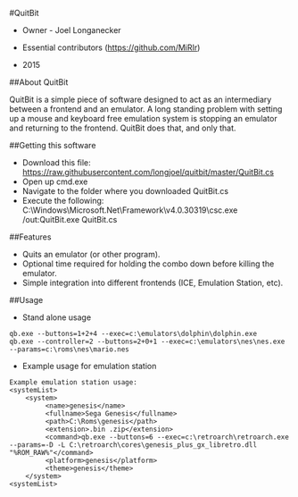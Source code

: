 #QuitBit

* Owner - Joel Longanecker
* Essential contributors (https://github.com/MiRIr)

* 2015

##About QuitBit

QuitBit is a simple piece of software designed to act as an intermediary between a frontend and an emulator.
A long standing problem with setting up a mouse and keyboard free emulation system is stopping an emulator and returning to the frontend. QuitBit does that, and only that.

##Getting this software

* Download this file: https://raw.githubusercontent.com/longjoel/quitbit/master/QuitBit.cs
* Open up cmd.exe
* Navigate to the folder where you downloaded QuitBit.cs
* Execute the following: C:\Windows\Microsoft.Net\Framework\v4.0.30319\csc.exe /out:QuitBit.exe QuitBit.cs

##Features

* Quits an emulator (or other program).
* Optional time required for holding the combo down before killing the emulator.
* Simple integration into different frontends (ICE, Emulation Station, etc).

##Usage

* Stand alone usage
```
qb.exe --buttons=1+2+4 --exec=c:\emulators\dolphin\dolphin.exe
qb.exe --controller=2 --buttons=2+0+1 --exec=c:\emulators\nes\nes.exe --params=c:\roms\nes\mario.nes
```

* Example usage for emulation station

```
Example emulation station usage:
<systemList>
    <system>
         <name>genesis</name>
         <fullname>Sega Genesis</fullname>
         <path>C:\Roms\genesis</path>
         <extension>.bin .zip</extension>
         <command>qb.exe --buttons=6 --exec=c:\retroarch\retroarch.exe --params=-D -L C:\retroarch\cores\genesis_plus_gx_libretro.dll "%ROM_RAW%"</command>
         <platform>genesis</platform>
         <theme>genesis</theme>
    </system>
<systemList>
```
